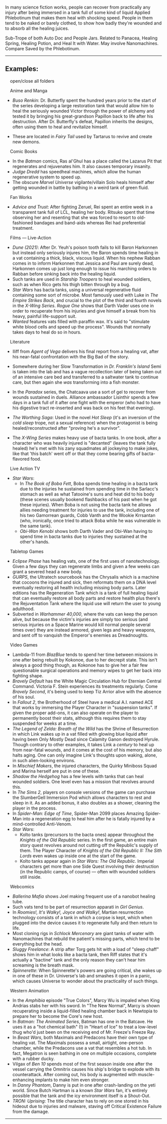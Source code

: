 In many science fiction works, people can recover from practically any injury after being immersed in a tank full of some kind of liquid Applied Phlebotinum that makes them heal with shocking speed. People in them tend to be naked or barely clothed, to show how badly they're wounded and to absorb all the healing juices.

Sub-Trope of both Auto Doc and People Jars. Related to Panacea, Healing Spring, Healing Potion, and Heal It with Water. May involve Nanomachines. Compare Saved by the Phlebotinum.

___

## Examples:

    open/close all folders 

    Anime and Manga 

-   _Buso Renkin_: Dr. Butterfly spent the hundred years prior to the start of the series developing a large restoration tank that would allow him to heal the seriously wounded Victor through the power of alchemy and tested it by bringing his great-grandson Papillon back to life after his destruction. After Dr. Butterfly's defeat, Papillon inherits the designs, often using them to heal and revitalize himself.

-   These are located in _Fairy Tail_ used by Tartarus to revive and create new demons.

    Comic Books 

-   In the _Batman_ comics, Ras al'Ghul has a place called the Lazarus Pit that regenerates and rejuvenates him. It also causes temporary insanity.
-   _Judge Dredd_ has speedheal machines, which allow the human regenerative system to speed up.
-   The obscure _Marvel Universe_ vigilante/villain Solo heals himself after getting wounded in battle by bathing in a weird tank of green fluid.

    Fan Works 

-   _Advice and Trust_: After fighting Zeruel, Rei spent an entire week in a transparent tank full of LCL, healing her body. Ritsuko spent that time observing her and resenting that she was forced to resort to old-fashioned bandages and band-aids whereas Rei had preferential treatment.

    Films — Live-Action 

-   _Dune (2021)_: After Dr. Yeuh's poison tooth fails to kill Baron Harkonnen but instead only seriously injures him, the Baron spends time healing in a vat containing a thick, black, viscous liquid. When his nephew Rabban comes in to inform Harkonnen that Jessica and Paul are surely dead, Harkonnen comes up just long enough to issue his marching orders to Rabban before sinking back into the healing liquid.
-   Such tanks are used in _Starship Troopers_ to heal wounded soldiers, such as when Rico gets his thigh bitten through by a bug.
-   _Star Wars_ has bacta tanks, using a universal regenerative fluid containing some sort of microbe. Most famously used with Luke in _The Empire Strikes Back_, and crucial to the plot of the third and fourth novels in the _X-Wing Series_. _Rogue One_ shows that Darth Vader uses one in order to recuperate from his injuries and give himself a break from his heavy, painful life-support suit.
-   _Wanted_ features vats filled with paraffin wax. It's said to "stimulate white blood cells and speed up the process". Wounds that normally takes days to heal do so in hours.

    Literature 

-   Iliff from _Agent of Vega_ delivers his final report from a healing vat, after his near-fatal confrontation with the Big Bad of the story.
-   Somewhere during her Slow Transformation in _Dr. Franklin's Island_ Semi is taken into the lab and has a vague recollection later of being taken out of an intensive care bed and transferred to a saltwater tank to continue care, but then again she _was_ transforming into a fish monster.
-   In the _Paradox_ series, the Chatcaava use a sort of gel to recover from wounds sustained in duels. Alliance ambassador Lisinthir spends a few days in a tank full of it after one fight with the emperor (who had to have his digestive tract re-inserted and was back on his feet that evening).

-   _The Worthing Saga_: Used in the novel _Hot Sleep_ (it's an inversion of the _cold sleep_ trope, not a sexual reference) when the protagonist is being healed/reconstructed after "proving he's a survivor".
-   The _X-Wing Series_ makes heavy use of bacta tanks. In one book, after a character who was heavily injured is "decanted" (leaves the tank fully healed) he's met with his zany squadmates all jockeying to make jokes, like that 'this batch' went off or that they come bearing gifts of bacta-flavored food.

    Live Action TV 

-   _Star Wars_:
    -   In _The Book of Boba Fett_, Boba spends time healing in a bacta tank due to the injuries he sustained from spending time in the Sarlacc's stomach as well as what Tatooine's suns and heat did to his body (these scenes usually bookend flashbacks of his past when he got these injuries). When Boba is not using the bacta tank he allows allies needing treatment for injuries to use the tank, including one of his two Gamorrean guards, Cobb Vanth and the Wookie Krrsantan (who, ironically, once tried to attack Boba while he was vulnerable in the same tank).
    -   _Obi-Wan Kenobi_ shows both Darth Vader and Obi-Wan having to spend time in bacta tanks due to injuries they sustained at the other's hands.

    Tabletop Games 

-   _Eclipse Phase_ has healing vats, one of the first uses of nanotechnology. Given a few days they can regenerate limbs and given a few weeks can grant a severed head a new body.
-   _GURPS_, the Ultratech sourcebook has the Chrysalis which is a machine that cocoons the injured and sick, then reformats them on a DNA level eventually restoring all health including missing body parts. Later editions has the Regeneration Tank which is a tank of full healing liquid that can eventually restore all body parts and restore health plus there's the Rejuventation Tank where the liquid use will return the user to young adulthood.
-   Subverted in _Warhammer 40,000_, where the vats can keep the person alive, but because the victim's injuries are simply too serious (and serious injuries on a Space Marine would kill normal people several times over) they are instead armored, given legs and heavy weapons, and sent off to vanquish the Emperor's enemies as Dreadnoughts.

    Video Games 

-   Lambda-11 from _BlazBlue_ tends to spend her time between missions in one after being rebuilt by Kokonoe, due to her decrepit state. This isn't always a good thing though, as Kokonoe has to give her a fair few questionable surgical operations and memory wipes to get her back into fighting shape.
-   _Bravely Default_ has the White Magic Circulation Hub for Eternian Central Command. Victoria F. Stein experiences its treatments regularly. Come _Bravely Second_, it's being used to keep Tiz Arrior alive with the absence of his soul.
-   In _Fallout 2_, the Brotherhood of Steel have a medical A.I. named ACE that works by immersing the Player Character in "suspension tanks". If given the proper add-ons, it can also operate on the player to permanently boost their stats, although this requires them to stay suspended for weeks at a time.
-   _The Legend of Zelda: Breath of the Wild_ has the Shrine of Resurrection in which Link wakes up in a vat filled with glowing blue liquid after having been Only Mostly Dead since Calamity Ganon destroyed Hyrule. Though contrary to other examples, it takes Link a _century_ to heal up from near-fatal wounds, and it comes at the cost of his memory, but also halts aging. One can only imagine Link's thoughts upon waking, alone, in such alien-looking environs.
-   In _Mischief Makers_, the injured characters, the Quirky Miniboss Squad and Marina herself are put in one of these.
-   _Shadow the Hedgehog_ has a few levels with tanks that can heal wounded soldiers. One level even has a mission that revolves around this.
-   In _The Sims 2_, players on console versions of the game can purchase the SlumberGell Immersion Pod which allows characters to rest and sleep in it. As an added bonus, it also doubles as a shower, cleaning the player in the process.
-   In _Spider-Man: Edge of Time_, Spider-Man 2099 places Amazing Spider-Man into a regeneration egg to heal him after he is fatally injured by a mind-controlled Anti-Venom.
-   _Star Wars_:
    -   Kolto tanks (precursors to the bacta ones) appear throughout the _Knights of the Old Republic_ series. In the first game, an entire main story quest revolves around not cutting off the Republic's supply of them. The Player Character of _Knights of the Old Republic II: The Sith Lords_ even wakes up inside one at the start of the game.
    -   Kolto tanks appear again in _Star Wars: The Old Republic_. Imperial characters get more than one Side Quest involving their destruction (in the Republic camps, of course) — often with wounded soldiers still inside.

    Webcomics 

-   _Ballerina Mafia_ shows Joel making frequent use of a nanobot healing tube.
-   Such vats tend to be part of resurrection apparati in _Girl Genius_.
-   In _Roomies!, It's Walky!, Joyce and Walky!_, Martian resurrection technology consists of a tank in which a corpse is kept, which when plugged into the device causes it to regenerate fully and then return to life.
-   Most cloning rigs in _Schlock Mercenary_ are giant tanks of water with Nanomachines that rebuild the patient's missing parts, which tend to be everything but the head.
-   _Sluggy Freelance_: A strip after Torg gets hit with a load of "sleep chaff" shows him in what looks like a bacta tank, then Riff states that it's actually a "bactine" tank and the only reason they can't hear him screaming is the breath mask.
-   _Spinnerette_: When Spinnerette's powers are going critical, she wakes up in one of these in Dr. Universe's lab and smashes it open in a panic, which causes Universe to wonder about the practicality of such things.

    Western Animation 

-   In the _Amphibia_ episode "True Colors", Marcy Wu is impaled when King Andrias stabs her with his sword. In "The New Normal", Marcy is shown recuperating inside a liquid-filled healing chamber back in Newtopia to prepare her to become the Core's new host.
-   In _Batman: The Animated Series_, Batman has one in the Batcave. He uses it as a "hot chemical bath" (!) in "Heart of Ice" to treat a low-level thug who'd just been on the receiving end of Mr. Freeze's Freeze Ray.
-   In _Beast Wars_, both Maximals and Predacons have their own type of healing vat. The Maximals possess a small, airtight, one-person chamber, while the Predacons use a vat that resembles a hot tub. In fact, Megatron is seen bathing in one on multiple occasions, complete with a rubber ducky.
-   Vilgax of _Ben 10_ spends most of the first season inside one after the vessel carrying the Omnitrix causes his ship's bridge to explode with its counterattack. After coming out, his body is augmented with muscle-enhancing implants to make him even stronger.
-   In _Danny Phantom_, Danny is put in one after crash-landing on the yeti world. Since Butch Hartman is a known _Star Wars_ fan, it's entirely possible that the tank and the icy environment itself is a Shout-Out.
-   _TRON: Uprising_: The title character has to rely on one stored in his hideout due to injuries and malware, staving off Critical Existence Failure from the damage.

___